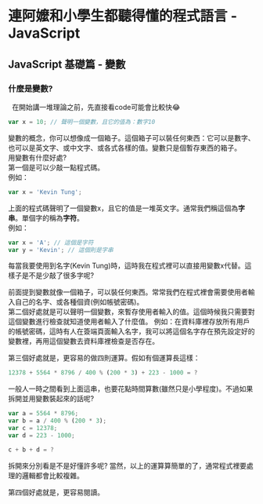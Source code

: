 # 連阿嬤和小學生都聽得懂的程式語言 - JavaScript
## JavaScript 基礎篇 - 變數

### 什麼是變數?
&nbsp;&nbsp;在開始講一堆理論之前，先直接看code可能會比較快😂
```javascript
var x = 10; // 聲明一個變數，且它的值為：數字10
```
變數的概念，你可以想像成一個箱子。這個箱子可以裝任何東西：它可以是數字、也可以是英文字、或中文字、或各式各樣的值。變數只是個暫存東西的箱子。  
用變數有什麼好處?  
第一個是可以少敲一點程式碼。  
例如：
```javascript
var x = 'Kevin Tung';
```
上面的程式碼聲明了一個變數x，且它的值是一堆英文字。通常我們稱這個為**字串**。單個字的稱為**字符**。  
例如：
```javascript
var x = 'A'; // 這個是字符
var y = 'Kevin'; // 這個則是字串
```  
每當我要使用到名字(Kevin Tung)時，這時我在程式裡可以直接用變數x代替。這樣子是不是少敲了很多字呢?

前面提到變數就像一個箱子，可以裝任何東西。常常我們在程式裡會需要使用者輸入自己的名字、或各種個資(例如帳號密碼)。  
第二個好處就是可以聲明一個變數，來暫存使用者輸入的值。這個時候我只需要對這個變數進行檢查就知道使用者輸入了什麼值。
例如：在資料庫裡存放所有用戶的帳號密碼，這時有人在簽端頁面輸入名字，我可以將這個名字存在預先設定好的變數裡，再用這個變數去資料庫裡檢查是否存在。

第三個好處就是，更容易的做四則運算。假如有個運算長這樣：
```javascript
12378 + 5564 * 8796 / 400 % (200 * 3) + 223 - 1000 = ?
```
一般人一時之間看到上面這串，也要花點時間算數(雖然只是小學程度)。不過如果拆開並用變數裝起來的話呢?
```javascript
var a = 5564 * 8796;
var b = a / 400 % (200 * 3);
var c = 12378;
var d = 223 - 1000;

c + b + d = ?
```
拆開來分別看是不是好懂許多呢? 當然，以上的運算算簡單的了，通常程式裡要處理的邏輯都會比較複雜。

第四個好處就是，更容易閱讀。
